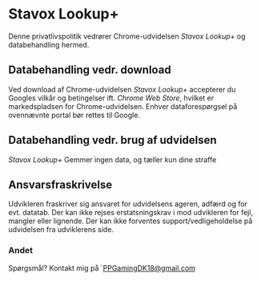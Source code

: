 # Stavox Lookup+
Denne privatlivspolitik vedrører Chrome-udvidelsen *Stavox Lookup+* og databehandling hermed.

## Databehandling vedr. download
Ved download af Chrome-udvidelsen *Stavox Lookup+* accepterer du Googles vilkår og betingelser ift. *Chrome Web Store*, hvilket er markedspladsen for Chrome-udvidelsen. Enhver dataforespørgsel på ovennævnte portal bør rettes til Google.

## Databehandling vedr. brug af udvidelsen
*Stavox Lookup+* Gemmer ingen data, og tæller kun  dine straffe 



## Ansvarsfraskrivelse
Udvikleren fraskriver sig ansvaret for udvidelsens ageren, adfærd og for evt. datatab. Der kan ikke rejses erstatsningskrav i mod udvikleren for fejl, mangler eller lignende. Der kan ikke forventes support/vedligeholdelse på udvidelsen fra udviklerens side.

### Andet
Spørgsmål? Kontakt mig på `PPGamingDK18@gmail.com
